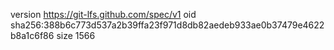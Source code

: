 version https://git-lfs.github.com/spec/v1
oid sha256:388b6c773d537a2b39ffa23f971d8db82aedeb933ae0b37479e4622b8a1c6f86
size 1566
